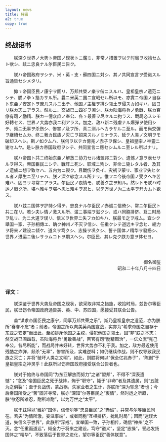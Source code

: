 ```yaml
---
layout: news
title: 特辑
a2: true
copy: true
---
```

<style>
	p
	{
		text-indent: 2em;
	}
</style>

<h2>终战诏书</h2>

<p>
	朕深ク世界ノ大势ト帝国ノ现状トニ鑑ミ、非常ノ措置ヲ以テ时局ヲ收拾セムト欲シ、兹ニ忠良ナル尔臣民ニ告ク。
</p>

<p>
	朕ハ帝国政府ヲシテ、米・英・支・蘇四国ニ対シ、其ノ共同宣言ヲ受诺スル旨通告セシメタリ。
</p>

<p>
	抑ゝ帝国臣民ノ康宁ヲ圖リ、万邦共榮ノ樂ヲ偕ニスルハ、皇祖皇宗ノ遗范ニシテ、朕ノ拳ゝ措カサル所。曩ニ米英二国ニ宣戦セル所以モ、亦實ニ帝国ノ自存ト东亜ノ安定トヲ庶几スルニ出テ、他国ノ主權ヲ排シ领土ヲ侵スカ如キハ、固ヨリ朕カ志ニアラス。然ルニ、交战已ニ四岁ヲ阅シ、朕カ陆海将兵ノ勇戰、朕カ百僚有司ノ励精、朕カ一億众庶ノ奉公、各ゝ最善ヲ尽セルニ拘ラス、戰局必スシモ好轉セス、世界ノ大势亦我ニ利アラス。加之、敌ハ新ニ残虐ナル爆彈ヲ使用シテ、频ニ无辜ヲ杀伤シ、惨害ノ及フ所、真ニ测ルヘカラサルニ至ル。而モ尚交彈ヲ継續セムカ、终ニ我カ民族ノ灭亡ヲ招来スルノミナラス、延テ人类ノ文明ヲモ破却スヘシ。斯ノ如クムハ、朕何ヲ以テカ億兆ノ赤子ヲ保シ、皇祖皇宗ノ神靈ニ谢セムヤ。是レ朕カ帝国政府ヲシテ、共同宣言ニ應セシムルニ至レル所以ナリ。
</p>

<p>
	朕ハ帝国ト共ニ终始东亜ノ解放ニ协力セル诸盟邦ニ對シ、遗憾ノ意ヲ表セサルヲ得ス。帝国臣民ニシテ、戰阵ニ死シ、职域ニ殉シ、非命ニ毙レタル者、及其ノ遗族ニ想ヲ致セハ、五内为ニ裂ク。且戰伤ヲ负イ、灾祸ヲ蒙リ、家业ヲ失ヒタル者ノ厚生ニ至リテハ、朕ノ深ク轸念スル所ナリ。惟フニ今後帝国ノ受クヘキ苦难ハ、固ヨリ寻常ニアラス。尔臣民ノ衷情モ、朕善ク之ヲ知ル。然レトモ朕ハ时运ノ趋ク所、堪ヘ难キヲ堪ヘ忍ヒ难キヲ忍ヒ、以テ万世ノ为ニ太平ヲ开カムト欲ス。
</p>

<p>
	朕ハ兹ニ国体ヲ护持シ得テ、忠良ナル尔臣民ノ赤诚ニ信倚シ、常ニ尔臣民ト共ニ在リ。若シ夫レ情ノ激スル所、滥ニ事端ヲ滋クシ、或ハ同胞排侪、互ニ时局ヲ乱リ、为ニ大道ヲ误リ、信义ヲ世界ニ失フカ如キハ、朕最モ之ヲ戒ム。宜シク舉国一家、子孙相傳エ、确ク神州ノ不灭ヲ信シ、任重クシテ道远キヲ念ヒ、總力ヲ将来ノ建设ニ倾ケ、道义ヲ笃クシ、志操ヲ巩クシ、誓テ国体ノ精华ヲ發扬シ、世界ノ进运ニ後レサラムコトヲ期スヘシ。尔臣民、其レ克ク朕カ意ヲ体セヨ。
</p>

<br/>

<br/>

<p style="text-indent: 0em;text-align:right;">
	御名御玺
	<br/>
	昭和二十年八月十四日
</p>

<br/>

### 译文：

<p>
	朕深鉴于世界大势及帝国之现状，欲采取非常之措施，收拾时局，兹告尔等臣民，朕已饬令帝国政府通告美、英、中、苏四国，愿接受其联合公告。
</p>

<p>
	盖“谋求帝国臣民之康宁，同享万邦共荣之乐”，斯乃皇祖皇宗之遗范，亦为朕所“眷眷不忘”者；前者，帝国之所以向美英两国宣战，实亦为“希求帝国之自存于东亚之安定”而出此，至如排斥他国之主权，侵犯他国之领土，固“非”朕之本志；然交战已阅四载，虽陆海将兵“勇敢善战”，百官有司“励精图治”，一亿众庶“克己奉公，各尽所能”，而战局并未好转，世界大势亦不利于我。加之，敌方最近使用残酷之炸弹，频杀“无辜”，惨害所及，实难逆料；如仍继续作战，则不仅导致我民族之灭亡；并将“破坏人类之文明”。如此，则朕将何以“保全亿兆赤子”，“陈谢”于皇祖皇宗之神灵乎！此朕所以饬帝国政府接受联合公告者也。
</p>

<p>
	朕对于始终与帝国同“为东亚解放而努力”之诸“盟邦”，不得不“深表遗憾”；“念及”帝国臣民之死于战阵，殉于“职守”，毙于“非命”者及其遗属，则“五脏为之俱裂”；至于负战伤，蒙战祸，失家业者之生计，亦朕所“深为轸念”者也；今后帝国所受之“苦”固非寻常，朕亦“深知”尔等臣民之“衷情”，然时运之所趋，朕“欲忍所难忍，耐所难耐”，以为万世之“太平”。
</p>

<p>
	朕于兹得以“维护”国体，信倚尔等“忠良臣民”之“赤诚”，并常与尔等臣民同在。若夫“为情所激，妄滋事端”，或者同胞“互相排挤，扰乱时局”；因而“迷误大道，失信义于世界”，此朕所“深戒”。宜举国一致，子孙相传，确信“神州”之不灭。念“任重而道远”，倾全力于将来之建设，笃守“道义”，坚定“志操”，誓必发扬国体之“精华”，不致落后于世界之进化，望尔等臣民“善体朕意”。
</p>
